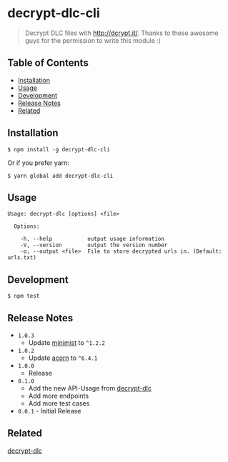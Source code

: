 # decrypt-dlc-cli

> Decrypt DLC files with http://dcrypt.it/.
> Thanks to these awesome guys for the permission to write this module :)

## Table of Contents

- [Installation](#installation)
- [Usage](#usage)
- [Development](#development)
-	[Release Notes](#release-notes)
- [Related](#related)


## Installation

```
$ npm install -g decrypt-dlc-cli
```

Or if you prefer yarn:
```
$ yarn global add decrypt-dlc-cli
```

## Usage

```
Usage: decrypt-dlc [options] <file>

  Options:

    -h, --help           output usage information
    -V, --version        output the version number
    -o, --output <file>  File to store decrypted urls in. (Default: urls.txt)
```

## Development

```
$ npm test
```

## Release Notes

- ```1.0.3```
  - Update [minimist](https://www.npmjs.com/package/minimist) to `^1.2.2`
- ```1.0.2```
  - Update [acorn](https://www.npmjs.com/package/acorn) to `^6.4.1`
- ```1.0.0```
	- Release
- ```0.1.0```
  - Add the new API-Usage from [decrypt-dlc](https://github.com/sydev/decrypt-dlc)
  - Add more endpoints
  - Add more test cases
- ```0.0.1``` - Initial Release

## Related

[decrypt-dlc](https://github.com/sydev/decrypt-dlc)
